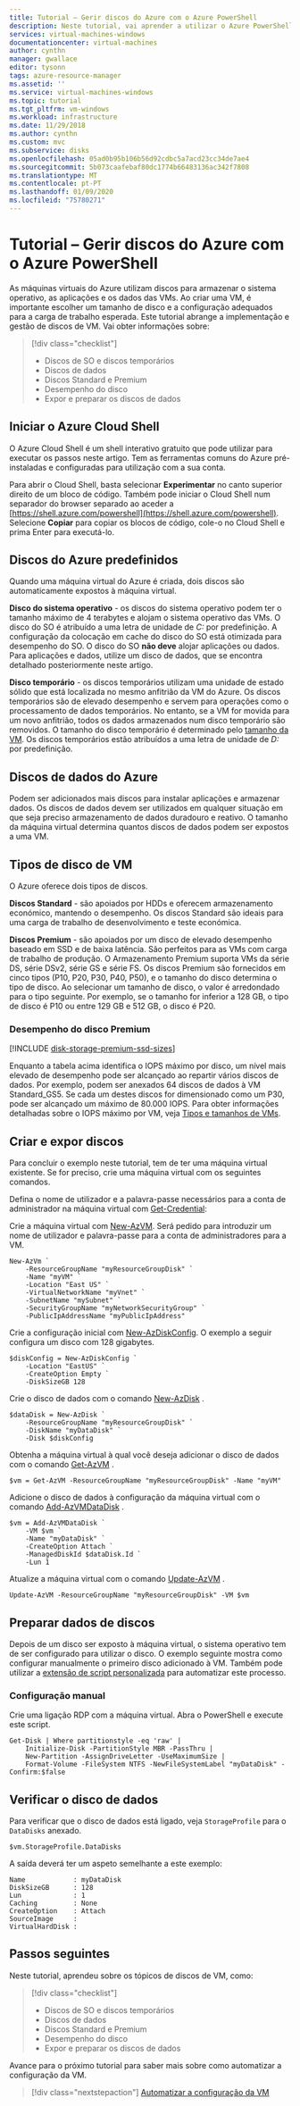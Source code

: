 ```yaml
---
title: Tutorial – Gerir discos do Azure com o Azure PowerShell
description: Neste tutorial, vai aprender a utilizar o Azure PowerShell para criar e gerir discos do Azure para máquinas virtuais
services: virtual-machines-windows
documentationcenter: virtual-machines
author: cynthn
manager: gwallace
editor: tysonn
tags: azure-resource-manager
ms.assetid: ''
ms.service: virtual-machines-windows
ms.topic: tutorial
ms.tgt_pltfrm: vm-windows
ms.workload: infrastructure
ms.date: 11/29/2018
ms.author: cynthn
ms.custom: mvc
ms.subservice: disks
ms.openlocfilehash: 05ad0b95b106b56d92cdbc5a7acd23cc34de7ae4
ms.sourcegitcommit: 5b073caafebaf80dc1774b66483136ac342f7808
ms.translationtype: MT
ms.contentlocale: pt-PT
ms.lasthandoff: 01/09/2020
ms.locfileid: "75780271"
---
```

# <a name="tutorial---manage-azure-disks-with-azure-powershell"></a>Tutorial – Gerir discos do Azure com o Azure PowerShell

As máquinas virtuais do Azure utilizam discos para armazenar o sistema operativo, as aplicações e os dados das VMs. Ao criar uma VM, é importante escolher um tamanho de disco e a configuração adequados para a carga de trabalho esperada. Este tutorial abrange a implementação e gestão de discos de VM. Vai obter informações sobre:

> [!div class="checklist"]
> * Discos de SO e discos temporários
> * Discos de dados
> * Discos Standard e Premium
> * Desempenho do disco
> * Expor e preparar os discos de dados

## <a name="launch-azure-cloud-shell"></a>Iniciar o Azure Cloud Shell

O Azure Cloud Shell é um shell interativo gratuito que pode utilizar para executar os passos neste artigo. Tem as ferramentas comuns do Azure pré-instaladas e configuradas para utilização com a sua conta. 

Para abrir o Cloud Shell, basta selecionar **Experimentar** no canto superior direito de um bloco de código. Também pode iniciar o Cloud Shell num separador do browser separado ao aceder a [https://shell.azure.com/powershell](https://shell.azure.com/powershell). Selecione **Copiar** para copiar os blocos de código, cole-o no Cloud Shell e prima Enter para executá-lo.

## <a name="default-azure-disks"></a>Discos do Azure predefinidos

Quando uma máquina virtual do Azure é criada, dois discos são automaticamente expostos à máquina virtual. 

**Disco do sistema operativo** - os discos do sistema operativo podem ter o tamanho máximo de 4 terabytes e alojam o sistema operativo das VMs.  O disco do SO é atribuído a uma letra de unidade de *C:* por predefinição. A configuração da colocação em cache do disco do SO está otimizada para desempenho do SO. O disco do SO **não deve** alojar aplicações ou dados. Para aplicações e dados, utilize um disco de dados, que se encontra detalhado posteriormente neste artigo.

**Disco temporário** - os discos temporários utilizam uma unidade de estado sólido que está localizada no mesmo anfitrião da VM do Azure. Os discos temporários são de elevado desempenho e servem para operações como o processamento de dados temporários. No entanto, se a VM for movida para um novo anfitrião, todos os dados armazenados num disco temporário são removidos. O tamanho do disco temporário é determinado pelo [tamanho da VM](sizes.md). Os discos temporários estão atribuídos a uma letra de unidade de *D:* por predefinição.

## <a name="azure-data-disks"></a>Discos de dados do Azure

Podem ser adicionados mais discos para instalar aplicações e armazenar dados. Os discos de dados devem ser utilizados em qualquer situação em que seja preciso armazenamento de dados duradouro e reativo. O tamanho da máquina virtual determina quantos discos de dados podem ser expostos a uma VM.

## <a name="vm-disk-types"></a>Tipos de disco de VM

O Azure oferece dois tipos de discos.

**Discos Standard** - são apoiados por HDDs e oferecem armazenamento económico, mantendo o desempenho. Os discos Standard são ideais para uma carga de trabalho de desenvolvimento e teste económica.

**Discos Premium** - são apoiados por um disco de elevado desempenho baseado em SSD e de baixa latência. São perfeitos para as VMs com carga de trabalho de produção. O Armazenamento Premium suporta VMs da série DS, série DSv2, série GS e série FS. Os discos Premium são fornecidos em cinco tipos (P10, P20, P30, P40, P50), e o tamanho do disco determina o tipo de disco. Ao selecionar um tamanho de disco, o valor é arredondado para o tipo seguinte. Por exemplo, se o tamanho for inferior a 128 GB, o tipo de disco é P10 ou entre 129 GB e 512 GB, o disco é P20.

### <a name="premium-disk-performance"></a>Desempenho do disco Premium
[!INCLUDE [disk-storage-premium-ssd-sizes](../../../includes/disk-storage-premium-ssd-sizes.md)]

Enquanto a tabela acima identifica o IOPS máximo por disco, um nível mais elevado de desempenho pode ser alcançado ao repartir vários discos de dados. Por exemplo, podem ser anexados 64 discos de dados à VM Standard_GS5. Se cada um destes discos for dimensionado como um P30, pode ser alcançado um máximo de 80.000 IOPS. Para obter informações detalhadas sobre o IOPS máximo por VM, veja [Tipos e tamanhos de VMs](./sizes.md).

## <a name="create-and-attach-disks"></a>Criar e expor discos

Para concluir o exemplo neste tutorial, tem de ter uma máquina virtual existente. Se for preciso, crie uma máquina virtual com os seguintes comandos.

Defina o nome de utilizador e a palavra-passe necessários para a conta de administrador na máquina virtual com [Get-Credential](https://msdn.microsoft.com/powershell/reference/5.1/microsoft.powershell.security/Get-Credential):


Crie a máquina virtual com [New-AzVM](https://docs.microsoft.com/powershell/module/az.compute/new-azvm). Será pedido para introduzir um nome de utilizador e palavra-passe para a conta de administradores para a VM.

```azurepowershell-interactive
New-AzVm `
    -ResourceGroupName "myResourceGroupDisk" `
    -Name "myVM" `
    -Location "East US" `
    -VirtualNetworkName "myVnet" `
    -SubnetName "mySubnet" `
    -SecurityGroupName "myNetworkSecurityGroup" `
    -PublicIpAddressName "myPublicIpAddress" 
```


Crie a configuração inicial com [New-AzDiskConfig](https://docs.microsoft.com/powershell/module/az.compute/new-azdiskconfig). O exemplo a seguir configura um disco com 128 gigabytes.

```azurepowershell-interactive
$diskConfig = New-AzDiskConfig `
    -Location "EastUS" `
    -CreateOption Empty `
    -DiskSizeGB 128
```

Crie o disco de dados com o comando [New-AzDisk](https://docs.microsoft.com/powershell/module/az.compute/new-Azdisk) .

```azurepowershell-interactive
$dataDisk = New-AzDisk `
    -ResourceGroupName "myResourceGroupDisk" `
    -DiskName "myDataDisk" `
    -Disk $diskConfig
```

Obtenha a máquina virtual à qual você deseja adicionar o disco de dados com o comando [Get-AzVM](https://docs.microsoft.com/powershell/module/az.compute/get-azvm) .

```azurepowershell-interactive
$vm = Get-AzVM -ResourceGroupName "myResourceGroupDisk" -Name "myVM"
```

Adicione o disco de dados à configuração da máquina virtual com o comando [Add-AzVMDataDisk](https://docs.microsoft.com/powershell/module/az.compute/add-azvmdatadisk) .

```azurepowershell-interactive
$vm = Add-AzVMDataDisk `
    -VM $vm `
    -Name "myDataDisk" `
    -CreateOption Attach `
    -ManagedDiskId $dataDisk.Id `
    -Lun 1
```

Atualize a máquina virtual com o comando [Update-AzVM](https://docs.microsoft.com/powershell/module/az.compute/add-azvmdatadisk) .

```azurepowershell-interactive
Update-AzVM -ResourceGroupName "myResourceGroupDisk" -VM $vm
```

## <a name="prepare-data-disks"></a>Preparar dados de discos

Depois de um disco ser exposto à máquina virtual, o sistema operativo tem de ser configurado para utilizar o disco. O exemplo seguinte mostra como configurar manualmente o primeiro disco adicionado à VM. Também pode utilizar a [extensão de script personalizada](./tutorial-automate-vm-deployment.md) para automatizar este processo.

### <a name="manual-configuration"></a>Configuração manual

Crie uma ligação RDP com a máquina virtual. Abra o PowerShell e execute este script.

```azurepowershell
Get-Disk | Where partitionstyle -eq 'raw' |
    Initialize-Disk -PartitionStyle MBR -PassThru |
    New-Partition -AssignDriveLetter -UseMaximumSize |
    Format-Volume -FileSystem NTFS -NewFileSystemLabel "myDataDisk" -Confirm:$false
```

## <a name="verify-the-data-disk"></a>Verificar o disco de dados

Para verificar que o disco de dados está ligado, veja `StorageProfile` para o `DataDisks` anexado.

```azurepowershell-interactive
$vm.StorageProfile.DataDisks
```

A saída deverá ter um aspeto semelhante a este exemplo:

```
Name            : myDataDisk
DiskSizeGB      : 128
Lun             : 1
Caching         : None
CreateOption    : Attach
SourceImage     :
VirtualHardDisk :
```


## <a name="next-steps"></a>Passos seguintes

Neste tutorial, aprendeu sobre os tópicos de discos de VM, como:

> [!div class="checklist"]
> * Discos de SO e discos temporários
> * Discos de dados
> * Discos Standard e Premium
> * Desempenho do disco
> * Expor e preparar os discos de dados

Avance para o próximo tutorial para saber mais sobre como automatizar a configuração da VM.

> [!div class="nextstepaction"]
> [Automatizar a configuração da VM](./tutorial-automate-vm-deployment.md)
